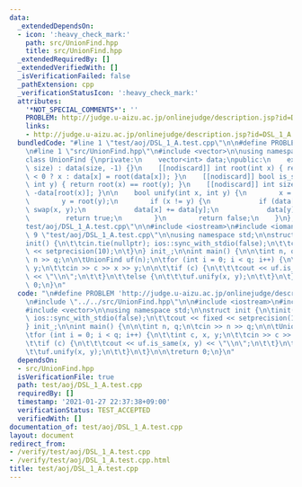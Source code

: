 ```yaml
---
data:
  _extendedDependsOn:
  - icon: ':heavy_check_mark:'
    path: src/UnionFind.hpp
    title: src/UnionFind.hpp
  _extendedRequiredBy: []
  _extendedVerifiedWith: []
  _isVerificationFailed: false
  _pathExtension: cpp
  _verificationStatusIcon: ':heavy_check_mark:'
  attributes:
    '*NOT_SPECIAL_COMMENTS*': ''
    PROBLEM: http://judge.u-aizu.ac.jp/onlinejudge/description.jsp?id=DSL_1_A
    links:
    - http://judge.u-aizu.ac.jp/onlinejudge/description.jsp?id=DSL_1_A
  bundledCode: "#line 1 \"test/aoj/DSL_1_A.test.cpp\"\n\n#define PROBLEM 'http://judge.u-aizu.ac.jp/onlinejudge/description.jsp?id=DSL_1_A'\n\
    \n#line 1 \"src/UnionFind.hpp\"\n#include <vector>\n\nusing namespace std;\n\n\
    class UnionFind {\nprivate:\n    vector<int> data;\npublic:\n    explicit UnionFind(int\
    \ size) : data(size, -1) {}\n    [[nodiscard]] int root(int x) { return data[x]\
    \ < 0 ? x : data[x] = root(data[x]); }\n    [[nodiscard]] bool is_same(int x,\
    \ int y) { return root(x) == root(y); }\n    [[nodiscard]] int size(int x) { return\
    \ -data[root(x)]; }\n\n    bool unify(int x, int y) {\n        x = root(x);\n\
    \        y = root(y);\n        if (x != y) {\n            if (data[y] < data[x])\
    \ swap(x, y);\n            data[x] += data[y];\n            data[y] = x;\n   \
    \         return true;\n        }\n        return false;\n    }\n};\n#line 5 \"\
    test/aoj/DSL_1_A.test.cpp\"\n\n#include <iostream>\n#include <iomanip>\n#line\
    \ 9 \"test/aoj/DSL_1_A.test.cpp\"\n\nusing namespace std;\n\nstruct init {\n\t\
    init() {\n\t\tcin.tie(nullptr); ios::sync_with_stdio(false);\n\t\tcout << fixed\
    \ << setprecision(10);\n\t}\n} init_;\n\nint main() {\n\n\tint n, q;\n\tcin >>\
    \ n >> q;\n\n\tUnionFind uf(n);\n\tfor (int i = 0; i < q; i++) {\n\t\tint c, x,\
    \ y;\n\t\tcin >> c >> x >> y;\n\n\t\tif (c) {\n\t\t\tcout << uf.is_same(x, y)\
    \ << \"\\n\";\n\t\t}\n\t\telse {\n\t\t\tuf.unify(x, y);\n\t\t}\n\t}\n\n\treturn\
    \ 0;\n}\n"
  code: "\n#define PROBLEM 'http://judge.u-aizu.ac.jp/onlinejudge/description.jsp?id=DSL_1_A'\n\
    \n#include \"../../src/UnionFind.hpp\"\n\n#include <iostream>\n#include <iomanip>\n\
    #include <vector>\n\nusing namespace std;\n\nstruct init {\n\tinit() {\n\t\tcin.tie(nullptr);\
    \ ios::sync_with_stdio(false);\n\t\tcout << fixed << setprecision(10);\n\t}\n\
    } init_;\n\nint main() {\n\n\tint n, q;\n\tcin >> n >> q;\n\n\tUnionFind uf(n);\n\
    \tfor (int i = 0; i < q; i++) {\n\t\tint c, x, y;\n\t\tcin >> c >> x >> y;\n\n\
    \t\tif (c) {\n\t\t\tcout << uf.is_same(x, y) << \"\\n\";\n\t\t}\n\t\telse {\n\t\
    \t\tuf.unify(x, y);\n\t\t}\n\t}\n\n\treturn 0;\n}\n"
  dependsOn:
  - src/UnionFind.hpp
  isVerificationFile: true
  path: test/aoj/DSL_1_A.test.cpp
  requiredBy: []
  timestamp: '2021-01-27 22:37:38+09:00'
  verificationStatus: TEST_ACCEPTED
  verifiedWith: []
documentation_of: test/aoj/DSL_1_A.test.cpp
layout: document
redirect_from:
- /verify/test/aoj/DSL_1_A.test.cpp
- /verify/test/aoj/DSL_1_A.test.cpp.html
title: test/aoj/DSL_1_A.test.cpp
---
```

